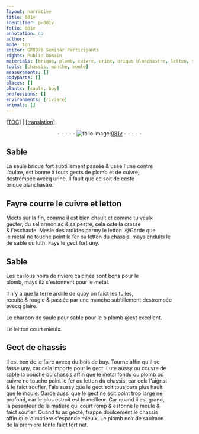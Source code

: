 ```yaml
---
layout: narrative
title: 081v
identifier: p-081v
folio: 081v
annotation: no
author:
mode: tcn
editor: GR8975 Seminar Participants
rights: Public Domain
materials: [brique, plomb, cuivre, urine, brique blanchastre, letton, sel armoniac, salpestre, crasse, ardides, metal, fer, luth, caillous noirs de riviere calcinés, terre ardille de quoy on faict les tuiles, tuiles, glaire, charbon de saule, laitton, bois de buy, Lute, plomb noir de saulmon]
tools: [chassis, manche, moule]
measurements: []
bodyparts: []
places: []
plants: [saule, buy]
professions: []
environments: [riviere]
animals: []
---
```


<p><a href="{{ site.baseurl }}/normalized/">[TOC]</a> | <a href="{{ site.baseurl }}/texts/p-081v_tl/" target="_blank">[translation]</a></p><div class="folio" align="center">- - - - - <a href="http://gallica.bnf.fr/ark:/12148/btv1b10500001g/f168.image" target="_blank"><img src="https://cu-mkp.github.io/2017-workshop-edition/assets/photo-icon.png" alt="folio image: " style="display:inline-block; margin-bottom:-3px;"/>081v</a> - - - - - </div>  
  

## Sable

 
La seule <span class="m">brique</span> fort subtillem<span class="exp">ent</span> passée & usée l'une contre<br/> l'aultre, est bonne à touts gects de <span class="m">plomb</span> et de <span class="m">cuivre</span>,<br/> destrempée avecq <span class="m">urine</span>. Il fault que ce soit de ceste<br/> <span class="m">brique blanchastre</span>.
 
 
  

## Fayre courre le <span class="m">cuivre</span> et <span class="m">letton</span>

 
Mects sur la fin, co<span class="exp">mm</span>e il est bien chault et co<span class="exp">mm</span>e tu veulx<br/> gecter, du <span class="m">sel armoniac</span> & <span class="m">salpestre</span>, cela oste la <span class="m">crasse</span><br/> & l'eschaufe. Mesle des <span class="m">ardides</span> parmy le <span class="m">letton</span>. @Garde que<br/> le <span class="m">metal</span> ne touche point le <span class="m">fer</span> ou <span class="m">letton</span> du <span class="tl">chassis</span>, mays enduits le<br/> de sable ou <span class="m">luth</span>. Fays le gect fort uny.
 
 
  

## Sable

 
Les <span class="m">caillous noirs de <span class="env">riviere</span> calcinés</span> sont bons pour le<br/> <span class="m">plomb</span>, mays ilz s'estonnent pour le <span class="m">metal</span>.
 
Il n'y a que la <span class="del"><span class="ill"></span></span> <span class="m">terre ardille de quoy on faict les <span class="m">tuiles</span></span>,<br/> recuite & rougie & passée par une <span class="tl">manche</span> subtillem<span class="exp">ent</span> destrempée<br/> avecq <span class="m">glaire</span>.
 
Le <span class="m">charbon de <span class="pa">saule</span></span> pour sable pour le <span class="del">b</span> <span class="m">plomb</span> @est excellent.
 
Le <span class="m">laitton</span> court mieulx.
 
 
  

## Gect de <span class="tl">chassis</span>

 
Il est bon de le faire avecq du <span class="m">bois de <span class="pa">buy</span></span>. Tourne affin qu'il se<br/> fasse uny, car cela importe pour le gect. <span class="m">Lute</span> aussy ou couvre de<br/> sable la bouche du <span class="tl">chassis</span> affin que le <span class="m">metal</span> fondu ou <span class="m">plomb</span> ou<br/> <span class="m">cuivre</span> ne touche point le <span class="m">fer</span> ou <span class="m">letton</span> du <span class="tl">chassis</span>, car cela l'aigrist<br/> & le faict soufler. Fais aussy que le gect soit tousjours plus hault<br/> que le <span class="tl">moule</span>. Garde aussi que le gect ne soit point trop large ne<br/> profond, car le plus estroit est le meilleur. Car quand il est grand,<br/> la pesanteur de la matiere qui court romp & estonne le <span class="tl">moule</span> &<br/> faict soufler. Quand tu as gecté, frappe doulcem<span class="exp">ent</span> le <span class="tl">chassis</span><br/> affin que la matiere s'espande mieulx. Le <span class="m">plomb noir de saulmon</span><br/> de la premiere fonte faict fort net.
 
